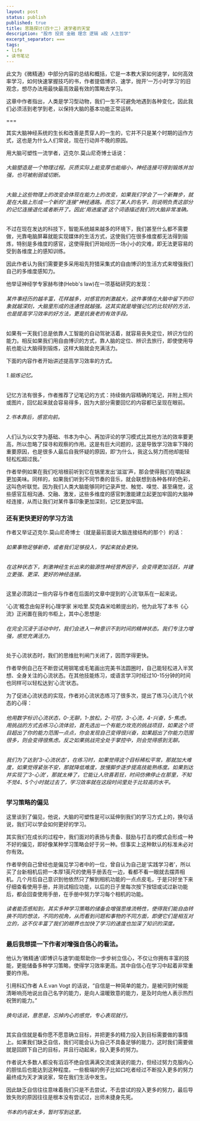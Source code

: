 ```yaml
---
layout: post
status: publish
published: true
title: 思路探讨(四十二) 速学者的天堂
description: "股市 投资 金融 理念 逻辑 a股 人生哲学"
excerpt_separator: ===
tags:
- life
- 读书笔记
---
```


此文为《微精通》中部分内容的总结和概括，它是一本教大家如何速学，如何高效率学习，如何快速掌握技巧的书，作者提倡博识、速学，抛开‘一万小时学习‘的旧观念，想尽办法用最快最高效最有效的策略去学习。

这章中作者指出，人类是学习型动物，我们一生不可避免地遇到各种变化，因此我们必须活到老学到老，以保持大脑的基本功能正常运转。

===

其实大脑神经系统的生长和改善是贯穿人的一生的，它并不只是某个时期的运作方式，这也是为什么人们常说，现在行动并不晚的原因。

用大脑可塑性一流学者，迈克尔.莫山尼奇博士话说：

###### 大脑塑造是一个物理过程。灰质实际上能变厚也能缩小，神经连接可得到锻炼并加强，也可被削弱或切断。

###### 大脑上这些物理上的改变会体现在能力上的改变，如果我们学会了一个新舞步，就是在大脑上形成一个新的“连接”神经通路。而忘了某人的名字，则说明负责这部分的记忆连接退化或者断开了。因此‘用进废退’这个词语描述我们的大脑非常准确。

不过在现在发达的科技下，智能系统越来越多的环境下，我们甚至什么都不需要做，光靠电脑屏幕就能实现媒体的生活方式，这使我们在很多维度都无法得到锻炼，特别是多维度的感官，这使得我们开始经历一场小小的灾难，即无法更容易的受到各维度上的感知训练。

因此作者认为我们需要更多采用祖先狩猎采集式的自由博识的生活方式来增强我们自己的多维度感知力。

他举证神经学专家赫布律(Hebb's law)在一项基础研究的发现：

###### 某件事经历的越丰富，花样越多，对感官的刺激越大，这件事情在大脑中留下的印象就越深刻，大脑里形成的连通性就越强。这其实就是增强记忆的比较好的方法，也是提高学习效率的好方法，更是抗衰老的有效手段。

如果有一天我们总是依靠人工智能的自动驾驶活着，就容易丧失定位，辨识方位的能力。相反如果我们用自由博识的方式，靠人脑的定位、辨识去旅行，即使使用导航也能让大脑得到锻炼，这样大脑就会充满活力。

下面的内容作者开始讲述提高学习效率的方式。

###### 1.锻炼记忆。

记忆方法有很多，作者推荐了记笔记的方式：持续做内容精确的笔记，并附上照片或图片，回忆起来就会容易得多，因为大部分需要回忆的内容都已呈现在眼前。

###### 2.书本靠后，感官向前。

人们认为以文字为基础、书本为中心、再加评论的学习模式比其他方法的效率要更高，所以忽略了探寻和观察的作用。这是有巨大问题的，这是导致学习效率下降的重要原因，也是很多人最后自我怀疑的原因，即‘为什么，我这么努力而他却能轻轻松松超过我。’

作者举例如果在我们吃培根前听到它在锅里发出‘滋滋’声，那会使得我们在嚼起来更加美味。同样的，如果我们听到不同节奏的音乐，就会联想到各种各样的色彩，这叫色听联觉。因为我们人类大脑能够同时记录声觉、触觉、嗅觉、甚至痛觉，这些感官互相沟通、交融、激发，这些多维度的感官刺激能建立起更加牢固的大脑神经连接，从而让我们对某件事印象更加深刻，记忆更加牢固。

### 还有更快更好的学习方法

作者又举证迈克尔.莫山尼奇博士（就是最前面说大脑连接结构的那个）的话：

###### 如果事物足够新奇，或者我们足够投入，学起来就会更快。

###### 在这种状态下，刺激神经生长出来的脑源性神经营养因子，会变得更加活跃，并建立更强、更深、更好的神经连接。

这里必须跳过一些内容与作者在后面的文章中提到的‘心流’联系在一起来说。

‘心流’概念由匈牙利心理学家 米哈里.契克森米哈赖提出的，他为此写了本书《心流》正闲置在我的书柜上，其中心思想是:

###### 在完全沉浸于活动中时，我们会进入一种意识不到时间的精神状态。我们专注力增强，感觉充满活力。

处于心流状态时，我们的思维批判闸门关闭了，因而学得更快。

作者举例自己在不断尝试用钢笔或毛笔画出完美书法圆圈时，自己能轻松进入半冥想、全身关注的心流状态。在其他技能练习，或语言学习时经过10-15分钟的时间也同样可以轻松达到‘心流’状态。

为了促进心流状态的实现，作者对心流状态练习了很多次，提出了练习心流几个状态的心得：

###### 他用数字标识心流状态，0-无聊，1-放松，2-可控，3-心流，4-兴奋，5-焦虑。用挑战的方式去练习心流体验，首先选出一个有能力攻克的挑战项目，如果这个项目超出了你的能力范围一点点，你会发现自己变得很兴奋，如果超出了你能力范围很多，则会变得很焦虑。反之如果挑战完全处于掌控中，则会觉得感到无聊。

###### 我们为了达到‘3-心流状态’，在练习时，如果觉得这个目标稀松平常，那就加大难度，如果觉得紧张不安，那就降低难度，放慢脚步逐步提高技能熟练度。如果到达并实现了‘3-心流’，那就太棒了，它能让人欣喜若狂，时间仿佛停止在那里，不知不觉4、5个小时就过去了，学习效率就在这段时间里处于比较高的水平。

### 学习策略的偏见

这里谈到了偏见，他说，大脑的可塑性是可以延伸到我们的学习方式上的，换句话说，我们可以学会如何更好的学习。

其实我们在成长的过程中，我们面对的表扬与责备、鼓励与打击的模式会形成一种不好的偏见，即好像某种学习策略会好于另一种。但事实上这种默认的标准未必对你有效。

作者举例自己曾经也是偏见学习者中的一位，曾自认为自己是‘实践学习者’，所以买了台新相机后把一本厚1英尺的使用手册丢在一边，看都不看一眼就去摆弄相机。几个月后自己意识到他依然只了解到相机功能的一点点皮毛，于是只好坐下来仔细查看使用手册，并测试相应功能，以后的日子里每次按下按钮或试过新功能后，都会回查使用手册，在手册中努力学习每个相机的功能。

###### 读者能否感知到，其实多种学习策略的储备会增强思维流畅性，使得我们能自由转换不同的想法，不同的视角，从而看到问题和事物的不同方面，即便它们是相互对立的，这不仅丰富了我们的眼界也加快了学习的速度也加深了知识的深度。

### 最后我想提一下作者对增强自信心的看法。

他认为‘微精通’(即博识与速学)能帮助你一步步树立信心，不仅让你拥有丰富的技能，更能储备多种学习策略，使得学习效率更高。其中自信心在学习中起着非常重要的作用。

引用科幻作者 A.E.van Vogt 的话说，“自信是一种简单的能力，是被问到时候能清晰响亮地说出自己名字的能力，是向人温暖致意的能力，是及时向他人表示热烈祝贺的能力。”

###### 换句话说，意思是，忘掉内心的感觉，专心表现就行。

其实自信就是看你愿不愿意确立目标，并把更多的精力投入到目标需要做的事情上。如果我们缺乏自信，我们可能会认为自己不具备足够的能力，这时我们需要做就是回顾下自己的目标，并且行动起来，投入更多的努力。

作者说大多数人都没有滔滔不绝自信满满交流或演说的能力，但经过努力克服内心的胆怯后也能达到这种程度。一些极端的例子比如口吃者经过不断投入更多的努力最终成为天才演说家，常在我们生活中发生。

因此缺乏自信往往意味着我们只是不去尝试，不去尝试的投入更多的努力，最后导致失败的原因往往是根本没有尝试过，出师未捷身先死。

###### 书本的内容太多，暂时写到这里。

